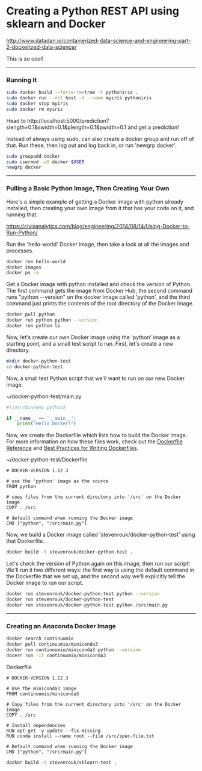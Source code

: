 # Creating a Python REST API using sklearn and Docker

http://www.datadan.io/containerized-data-science-and-engineering-part-2-dockerized-data-science/

This is so cool!

---

### Running It

```bash
sudo docker build --force-rm=true -t pythoniris .
sudo docker run --net host -d --name myiris pythoniris
sudo docker stop myiris
sudo docker rm myiris
```

Head to http://localhost:5000/prediction?slength=0.1&swidth=0.1&plength=0.1&pwidth=0.1 and get a prediction!

Instead of always using sudo, can also create a docker group and run off of that. Run these, then log out and log back in, or run 'newgrp docker'.

```bash
sudo groupadd docker
sudo usermod -aG docker $USER
newgrp docker
```

---

### Pulling a Basic Python Image, Then Creating Your Own

Here's a simple example of getting a Docker image with python already installed, then creating your own image from it that has your code on it, and running that.

https://civisanalytics.com/blog/engineering/2014/08/14/Using-Docker-to-Run-Python/

Run the 'hello-world' Docker image, then take a look at all the images and processes.
```bash
docker run hello-world
docker images
docker ps -a
```

Get a Docker image with python installed and check the version of Python. The first command gets the image from Docker Hub, the second command runs "python --version" on the docker image called 'python', and the third command just prints the contents of the root directory of the Docker image.
```bash
docker pull python
docker run python python --version
docker run python ls
```

Now, let's create our own Docker image using the 'python' image as a starting point, and a small test script to run. First, let's create a new directory.

```bash
mkdir docker-python-test
cd docker-python-test
```

Now, a small test Python script that we'll want to run on our new Docker image.

~/docker-python-test/main.py
```python
#!/usr/bin/env python3

if __name__ == '__main__':
    print("Hello Docker!")
```

Now, we create the Dockerfile which lists how to build the Docker image. For more information on how these files work, check out the [Dockerfile Reference](https://docs.docker.com/engine/reference/builder/) and [Best Practices for Writing Dockerfiles](https://docs.docker.com/engine/userguide/eng-image/dockerfile_best-practices/).

~/docker-python-test/Dockerfile
```
# DOCKER-VERSION 1.12.3

# use the 'python' image as the source
FROM python

# copy files from the current directory into '/src' on the Docker image
COPY . /src

# default command when running the Docker image
CMD ["python", "/src/main.py"]
```

Now, we build a Docker image called 'stevenrouk/docker-python-test' using that Dockerfile.

```bash
docker build -t stevenrouk/docker-python-test .
```

Let's check the version of Python again on this image, then run our script! We'll run it two different ways: the first way is using the default command in the Dockerfile that we set up, and the second way we'll explicitly tell the Docker image to run our script.

```bash
docker run stevenrouk/docker-python-test python --version
docker run stevenrouk/docker-python-test
docker run stevenrouk/docker-python-test python /src/main.py
```

---

### Creating an Anaconda Docker Image

```bash
docker search continuumio
docker pull continuumio/miniconda3
docker run continuumio/miniconda3 python --version
docerr run -it continuumio/miniconda3
```

Dockerfile
```
# DOCKER-VERSION 1.12.3

# Use the miniconda3 image
FROM continuumio/miniconda3

# Copy files from the current directory into '/src' on the Docker image
COPY . /src

# Install dependencies
RUN apt-get -y update --fix-missing
RUN conda install --name root --file /src/spec-file.txt

# Default command when running the Docker image
CMD ["python", "/src/main.py"]
```

```bash
docker build -t stevenrouk/sklearn-test .
```
